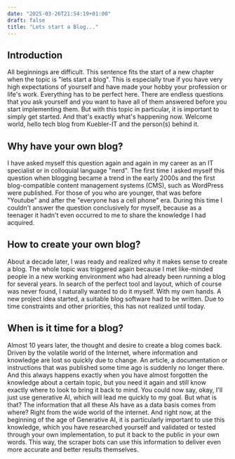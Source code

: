 ```yaml
---
date: "2025-03-26T21:54:19+01:00"
draft: false
title: "Lets start a Blog..."
---
```

## Introduction

All beginnings are difficult. This sentence fits the start of a new chapter
when the topic is "lets start a blog". This is especially true if you have very
high expectations of yourself and have made your hobby your profession or
life's work. Everything has to be perfect here. There are endless questions
that you ask yourself and you want to have all of them answered before you
start implementing them. But with this topic in particular, it is important to
simply get started. And that's exactly what's happening now. Welcome world,
hello tech blog from Kuebler-IT and the person(s) behind it.

## Why have your own blog?

I have asked myself this question again and again in my career as an IT
specialist or in colloquial language "nerd". The first time I asked myself this
question when blogging became a trend in the early 2000s and the first
blog-compatible content management systems (CMS), such as WordPress were
published. For those of you who are younger, that was before "Youtube" and
after the "everyone has a cell phone" era. During this time I couldn't answer
the question conclusively for myself, because as a teenager it hadn't even
occurred to me to share the knowledge I had acquired.

## How to create your own blog?

About a decade later, I was ready and realized why it makes sense to create a
blog. The whole topic was triggered again because I met like-minded people in a
new working environment who had already been running a blog for several
years. In search of the perfect tool and layout, which of course was never
found, I naturally wanted to do it myself. With my own hands. A new project
idea started, a suitable blog software had to be written. Due to time
constraints and other priorities, this has not realized until today.

## When is it time for a blog?

Almost 10 years later, the thought and desire to create a blog comes back.
Driven by the volatile world of the Internet, where information and knowledge
are lost so quickly due to change. An article, a documentation or instructions
that was published some time ago is suddenly no longer there. And this always
happens exactly when you have almost forgotten the knowledge about a certain
topic, but you need it again and still know exactly where to look to bring it
back to mind. You could now say, okay, I'll just use generative AI, which will
lead me quickly to my goal. But what is that? The information that all these
AIs have as a data basis comes from where? Right from the wide world of the
internet. And right now, at the beginning of the age of Generative AI, it is
particularly important to use this knowledge, which you have researched
yourself and validated or tested through your own implementation, to put it
back to the public in your own words. This way, the scraper bots can use this
information to deliver even more accurate and better results themselves.
